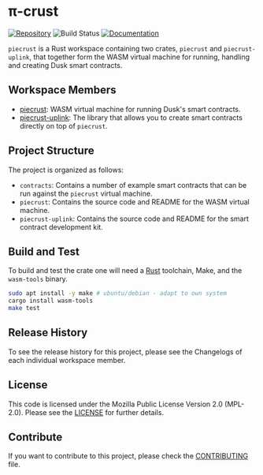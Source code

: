 # π-crust

[![Repository](https://img.shields.io/badge/github-piecrust-blueviolet?logo=github)](https://github.com/dusk-network/piecrust)
![Build Status](https://github.com/dusk-network/piecrust/workflows/build/badge.svg)
[![Documentation](https://img.shields.io/badge/docs-piecrust-blue?logo=rust)](https://docs.rs/piecrust/)

`piecrust` is a Rust workspace containing two crates, `piecrust` and `piecrust-uplink`, that together form the WASM virtual machine for running, handling and creating Dusk smart contracts.

## Workspace Members

- [piecrust](piecrust/README.md): WASM virtual machine for running Dusk's smart contracts.
- [piecrust-uplink](piecrust-uplink/README.md): The library that allows you to create smart contracts directly on top of `piecrust`.

## Project Structure

The project is organized as follows:

- `contracts`: Contains a number of example smart contracts that can be run against the `piecrust` virtual machine.
- `piecrust`: Contains the source code and README for the WASM virtual machine.
- `piecrust-uplink`: Contains the source code and README for the smart contract development kit.

## Build and Test

To build and test the crate one will need a
[Rust](https://www.rust-lang.org/tools/install) toolchain, Make, and the
`wasm-tools` binary.

```sh
sudo apt install -y make # ubuntu/debian - adapt to own system
cargo install wasm-tools
make test
```

## Release History

To see the release history for this project, please see the Changelogs of each individual workspace member.

## License

This code is licensed under the Mozilla Public License Version 2.0 (MPL-2.0). Please see the [LICENSE](./LICENSE) for further details.

## Contribute

If you want to contribute to this project, please check the [CONTRIBUTING](https://github.com/dusk-network/.github/blob/main/.github/CONTRIBUTING.md) file.
